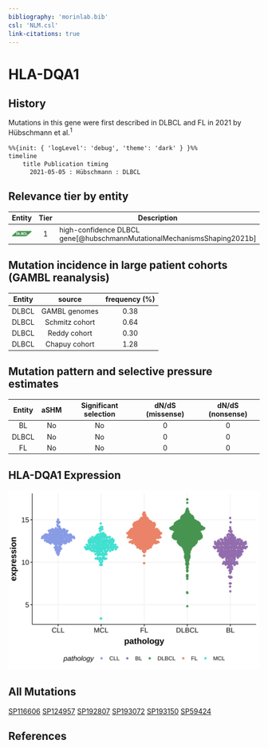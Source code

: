 ```yaml
---
bibliography: 'morinlab.bib'
csl: 'NLM.csl'
link-citations: true
---
```

# HLA-DQA1

## History
Mutations in this gene were first described in DLBCL and FL in 2021 by Hübschmann et al.<sup>1</sup>


```mermaid
%%{init: { 'logLevel': 'debug', 'theme': 'dark' } }%%
timeline
    title Publication timing
      2021-05-05 : Hübschmann : DLBCL
```

## Relevance tier by entity

|Entity|Tier|Description               |
|:------:|:----:|--------------------------|
|![DLBCL](images/icons/DLBCL_tier1.png) |1   |high-confidence DLBCL gene[@hubschmannMutationalMechanismsShaping2021b]|

## Mutation incidence in large patient cohorts (GAMBL reanalysis)

|Entity|source        |frequency (%)|
|:------:|:--------------:|:-------------:|
|DLBCL |GAMBL genomes |0.38         |
|DLBCL |Schmitz cohort|0.64         |
|DLBCL |Reddy cohort  |0.30         |
|DLBCL |Chapuy cohort |1.28         |

## Mutation pattern and selective pressure estimates

|Entity|aSHM|Significant selection|dN/dS (missense)|dN/dS (nonsense)|
|:------:|:----:|:---------------------:|:----------------:|:----------------:|
|BL    |No  |No                   |0               |0               |
|DLBCL |No  |No                   |0               |0               |
|FL    |No  |No                   |0               |0               |



## HLA-DQA1 Expression
![](images/gene_expression/HLA-DQA1_by_pathology.svg)


## All Mutations

[SP116606](https://www.bcgsc.ca/downloads/morinlab/GAMBL/MALY/SP116606.html)
[SP124957](https://www.bcgsc.ca/downloads/morinlab/GAMBL/MALY/SP124957.html)
[SP192807](https://www.bcgsc.ca/downloads/morinlab/GAMBL/MALY/SP192807.html)
[SP193072](https://www.bcgsc.ca/downloads/morinlab/GAMBL/MALY/SP193072.html)
[SP193150](https://www.bcgsc.ca/downloads/morinlab/GAMBL/MALY/SP193150.html)
[SP59424](https://www.bcgsc.ca/downloads/morinlab/GAMBL/MALY/SP59424.html)

## References



<!-- FLAGGED FOR TIER 2 -->
<!-- ORPHANED -->
<!-- ORIGIN: hubschmannMutationalMechanismsShaping2021b -->
<!-- DLBCL: hubschmannMutationalMechanismsShaping2021b -->
